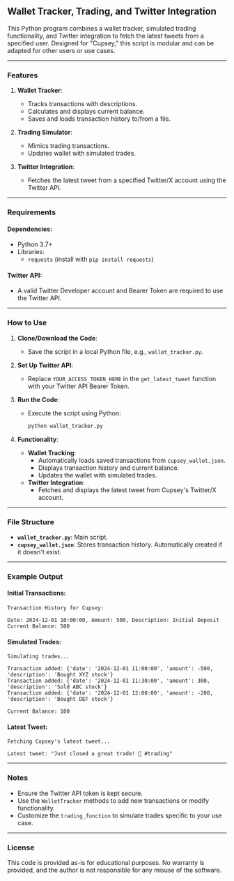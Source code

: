 ## Wallet Tracker, Trading, and Twitter Integration

This Python program combines a wallet tracker, simulated trading functionality, and Twitter integration to fetch the latest tweets from a specified user. Designed for "Cupsey," this script is modular and can be adapted for other users or use cases.

---

### Features

1. **Wallet Tracker**: 
   - Tracks transactions with descriptions.
   - Calculates and displays current balance.
   - Saves and loads transaction history to/from a file.

2. **Trading Simulator**:
   - Mimics trading transactions.
   - Updates wallet with simulated trades.

3. **Twitter Integration**:
   - Fetches the latest tweet from a specified Twitter/X account using the Twitter API.

---

### Requirements

#### Dependencies:
- Python 3.7+
- Libraries:
  - `requests` (install with `pip install requests`)

#### Twitter API:
- A valid Twitter Developer account and Bearer Token are required to use the Twitter API.

---

### How to Use

1. **Clone/Download the Code**:
   - Save the script in a local Python file, e.g., `wallet_tracker.py`.

2. **Set Up Twitter API**:
   - Replace `YOUR_ACCESS_TOKEN_HERE` in the `get_latest_tweet` function with your Twitter API Bearer Token.

3. **Run the Code**:
   - Execute the script using Python:
     ```bash
     python wallet_tracker.py
     ```

4. **Functionality**:
   - **Wallet Tracking**:
     - Automatically loads saved transactions from `cupsey_wallet.json`.
     - Displays transaction history and current balance.
     - Updates the wallet with simulated trades.
   - **Twitter Integration**:
     - Fetches and displays the latest tweet from Cupsey's Twitter/X account.

---

### File Structure

- **`wallet_tracker.py`**: Main script.
- **`cupsey_wallet.json`**: Stores transaction history. Automatically created if it doesn't exist.

---

### Example Output

#### Initial Transactions:
```
Transaction History for Cupsey:

Date: 2024-12-01 10:00:00, Amount: 500, Description: Initial Deposit
Current Balance: 500
```

#### Simulated Trades:
```
Simulating trades...

Transaction added: {'date': '2024-12-01 11:00:00', 'amount': -500, 'description': 'Bought XYZ stock'}
Transaction added: {'date': '2024-12-01 11:30:00', 'amount': 300, 'description': 'Sold ABC stock'}
Transaction added: {'date': '2024-12-01 12:00:00', 'amount': -200, 'description': 'Bought DEF stock'}

Current Balance: 100
```

#### Latest Tweet:
```
Fetching Cupsey's latest tweet...

Latest tweet: "Just closed a great trade! 🚀 #trading"
```

---

### Notes

- Ensure the Twitter API token is kept secure.
- Use the `WalletTracker` methods to add new transactions or modify functionality.
- Customize the `trading_function` to simulate trades specific to your use case.

---

### License

This code is provided as-is for educational purposes. No warranty is provided, and the author is not responsible for any misuse of the software.
